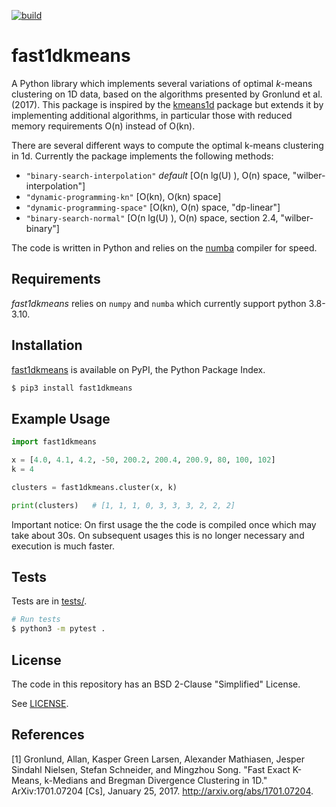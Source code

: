 [![build](https://github.com/Feelx234/fast1dkmeans/actions/workflows/pythonapp.yml/badge.svg)](https://github.com/Feelx234/fast1dkmeans/actions)

fast1dkmeans
========

A Python library which implements several variations of optimal *k*-means clustering on 1D data, based on the algorithms presented by Gronlund et al. (2017). This package is inspired by the [kmeans1d](https://github.com/dstein64/kmeans1d) package but extends it by implementing additional algorithms, in particular those with reduced memory requirements O(n) instead of O(kn).

There are several different ways to compute the optimal k-means clustering in 1d.
Currently the package implements the following methods:
- `"binary-search-interpolation"` *default* [O(n lg(U) ), O(n) space, "wilber-interpolation"]
- `"dynamic-programming-kn"` [O(kn), O(kn) space]
- `"dynamic-programming-space"` [O(kn), O(n) space, "dp-linear"]
- `"binary-search-normal"` [O(n lg(U) ), O(n) space, section 2.4, "wilber-binary"]



The code is written in Python and relies on the [numba](https://numba.pydata.org/) compiler for speed.

Requirements
------------

*fast1dkmeans* relies on `numpy` and `numba` which currently support python 3.8-3.10.

Installation
------------

[fast1dkmeans](https://pypi.python.org/pypi/fast1dkmeans) is available on PyPI, the Python Package Index.

```sh
$ pip3 install fast1dkmeans
```

Example Usage
-------------

```python
import fast1dkmeans

x = [4.0, 4.1, 4.2, -50, 200.2, 200.4, 200.9, 80, 100, 102]
k = 4

clusters = fast1dkmeans.cluster(x, k)

print(clusters)   # [1, 1, 1, 0, 3, 3, 3, 2, 2, 2]
```

Important notice: On first usage the the code is compiled once which may take about 30s. On subsequent usages this is no longer necessary and execution is much faster.

Tests
-----

Tests are in [tests/](https://github.com/Feelx234/fast1dkmeans/blob/master/tests).

```sh
# Run tests
$ python3 -m pytest .
```

License
-------

The code in this repository has an BSD 2-Clause "Simplified" License.

See [LICENSE](https://github.com/Feelx234/fast1dkmeans/blob/master/LICENSE).

References
----------

[1] Gronlund, Allan, Kasper Green Larsen, Alexander Mathiasen, Jesper Sindahl Nielsen, Stefan Schneider,
and Mingzhou Song. "Fast Exact K-Means, k-Medians and Bregman Divergence Clustering in 1D."
ArXiv:1701.07204 [Cs], January 25, 2017. http://arxiv.org/abs/1701.07204.
